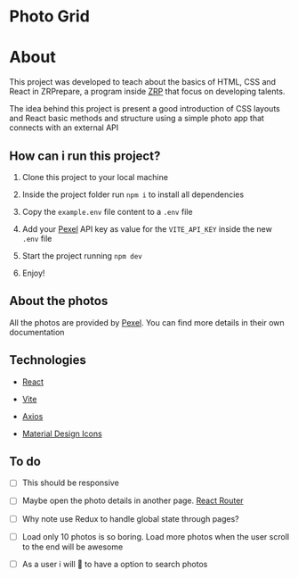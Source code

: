 # Photo Grid

# About

This project was developed to teach about the basics of HTML, CSS and React in ZRPrepare, a program inside [ZRP](www.zrp.com.br) that focus on developing talents.

The idea behind this project is present a good introduction of CSS layouts and React basic methods and structure using a simple photo app that connects with an external API

## How can i run this project?

1. Clone this project to your local machine

2. Inside the project folder run `npm i` to install all dependencies

3. Copy the `example.env` file content to a `.env` file

4. Add your [Pexel](https://www.pexels.com/) API key as value for the `VITE_API_KEY` inside the new `.env` file

5. Start the project running `npm dev`

6. Enjoy!

## About the photos

All the photos are provided by [Pexel](www.pexel.com). You can find more details in their own documentation

## Technologies

- [React](https://reactjs.org/)

- [Vite](https://vitejs.dev/)

- [Axios](https://axios-http.com/)

- [Material Design Icons](https://materialdesignicons.com/)

## To do

- [ ] This should be responsive

- [ ] Maybe open the photo details in another page. [React Router](https://reactrouter.com/)

- [ ] Why note use Redux to handle global state through pages?

- [ ] Load only 10 photos is so boring. Load more photos when the user scroll to the end will be awesome

- [ ] As a user i will 💖 to have a option to search photos
